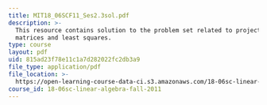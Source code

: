 ```yaml
---
title: MIT18_06SCF11_Ses2.3sol.pdf
description: >-
  This resource contains solution to the problem set related to projection
  matrices and least squares.
type: course
layout: pdf
uid: 815ad23f78e11c1a7d282022fc2db3a9
file_type: application/pdf
file_location: >-
  https://open-learning-course-data-ci.s3.amazonaws.com/18-06sc-linear-algebra-fall-2011/815ad23f78e11c1a7d282022fc2db3a9_MIT18_06SCF11_Ses2.3sol.pdf
course_id: 18-06sc-linear-algebra-fall-2011
---
```


